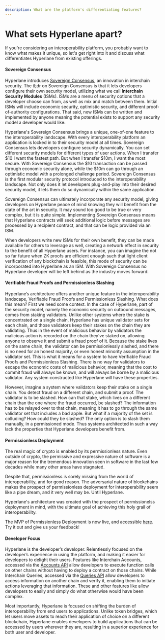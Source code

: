 ```yaml
---
description: What are the platform's differentiating features?
---
```


# What sets Hyperlane apart?

If you're considering an interoperability platform, you probably want to know what makes it unique, so let's get right into it and discuss what differentiates Hyperlane from existing offerings.&#x20;

#### Sovereign Consensus

Hyperlane introduces [Sovereign Consensus](../../protocol-reference/sovereign-consensus.md), an innovation in interchain security. The tl;dr on Sovereign Consensus is that it lets developers configure their own security model, utilizing what we call **Interchain Security Modules** (ISMs). ISMs are a menu of security options that a developer choose can from, as well as mix and match between them. Initial ISMs will include economic security, optimistic security, and different proof-of-authority configurations. That said, new ISMs can be written and implemented by anyone meaning the potential exists to support any security model a developer would like.&#x20;

Hyperlane's Sovereign Consensus brings a unique, one-of-one feature to the interoperability landscape. With every interoperability platform an application is locked in to their security model at all times. Sovereign Consensus lets developers configure security dynamically. You can set different security models for different types of user actions. When I transfer $10 I want the fastest path. But when I transfer $10m, I want the most secure. With Sovereign Consensus the $10 transaction can be passed through economic security alone, while the $10m can go through an optimistic model with a prolonged challenge period. Sovereign Consensus is the first modular security protocol introduced to the interoperability landscape. Not only does it let developers plug-and-play into their desired security model, it lets them do so dynamically within the same application.

Sovereign Consensus can ultimately incorporate any security model, giving developers on Hyperlane peace of mind knowing they will benefit from the state of the art in security. It may sound too good to be true or very complex, but it is quite simple. Implementing Sovereign Consensus means that Hyperlane contracts will seek additional logic before messages are processed by a recipient contract, and that can be logic provided via an ISM.&#x20;

When developers write new ISMs for their own benefit, they can be made available for others to leverage as well, creating a network effect in security to the benefit of all Hyperlane users. For instance, you can imagine the not so far future when ZK proofs are efficient enough such that light client verification of any blockchain is feasible, this mode of security can be incorporated into Hyperlane as an ISM. With Sovereign Consensus no Hyperlane developer will be left behind as the industry moves forward.

#### Verifiable Fraud Proofs and Permissionless Slashing

Hyperlane’s architecture offers another unique feature in the interoperability landscape, Verifiable Fraud Proofs and Permissionless Slashing. What does this mean? First we need some context. In the case of Hyperlane, part of the security model, namely the economic security on outbound messages, comes from staking validators. Unlike other systems where the stake is concentrated on a single chain, Hyperlane has unique validator sets for each chain, and those validators keep their stakes on the chain they are validating. Thus in the event of malicious behavior by validators the malicious action is recorded on the chain they’ve staked on, allowing anyone to observe it and submit a fraud proof of it. Because the stake lives on the same chain, the validator can be permissionlessly slashed, and there is no need for an honest majority, or even honest minority assumption in the validator set. This is what it means for a system to have Verifiable Fraud Proofs and Permissionless Slashing. There is no way for validators to escape the economic costs of malicious behavior, meaning that the cost to commit fraud will always be known, and will always be borne by a malicious validator. Any system constructed like Hyperlane will have these properties.

However, imagine a system where validators keep their stake on a single chain. You detect fraud on a different chain, and submit a proof. The validator is to be slashed. How can that stake, which lives on a different chain than the one where the fraud occurred, be slashed? The information has to be relayed over to that chain, meaning it has to go through the same validator set that includes a bad apple. But what if a majority of the set is colluding? How could they be slashed? The only option is to slash them manually, in a permissioned mode. Thus systems architected in such a way lack the properties that Hyperlane developers benefit from.

#### Permissionless Deployment

The real magic of crypto is enabled by its permissionless nature. Even outside of crypto, the permissive and expressive nature of software is a major reason for the tremendous innovation seen in software in the last few decades while many other areas have stagnated.&#x20;

Despite that, permissionless is sorely missing from the world of interoperability, and for good reason. The adversarial nature of blockchains makes the prospect of permissionless deployment for interoperability seem like a pipe dream, and it very well may be. Until Hyperlane.

Hyperlane's architecture was created with the prospect of permissionelss deployment in mind, with the ultimate goal of achieving this holy grail of interoperability.&#x20;

The MVP of Permissionless Deployment is now live, and accessible [here](../../build-with-hyperlane/guides/deployers.md). Try it out and give us your feedback!

#### Developer Focus

Hyperlane is the developer’s developer. Relentlessly focused on the developer’s experience in using the platform, and making it easier for developers to delight their users. Features like Interchain Accounts, accessed via the [Accounts API](../../api-reference/send.md) allow developers to execute function calls on other chains without having to deploy a contract on those chains. While Interchain Queries, accessed via the [Queries API](../../api-reference/query.md) allow developers to access information on another chain and verify it, enabling them to initiate actions leveraging that information. These and other features like allow developers to easily and simply do what otherwise would have been complex.

Most importantly, Hyperlane is focused on shifting the burden of interoperability from end users to applications. Unlike token bridges, which let users move assets to reach their application of choice on a different blockchain, Hyperlane enables developers to build applications that can be accessed by users wherever they are, resulting in a superior experience for both user and developer.&#x20;

####

